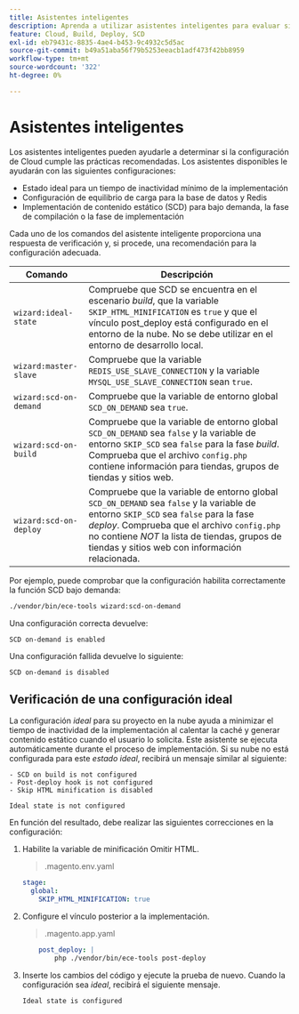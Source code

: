 ```yaml
---
title: Asistentes inteligentes
description: Aprenda a utilizar asistentes inteligentes para evaluar si su proyecto de Adobe Commerce en la nube sigue las prácticas recomendadas de implementación.
feature: Cloud, Build, Deploy, SCD
exl-id: eb79431c-8835-4ae4-b453-9c4932c5d5ac
source-git-commit: b49a51aba56f79b5253eeacb1adf473f42bb8959
workflow-type: tm+mt
source-wordcount: '322'
ht-degree: 0%

---
```


# Asistentes inteligentes

Los asistentes inteligentes pueden ayudarle a determinar si la configuración de Cloud cumple las prácticas recomendadas. Los asistentes disponibles le ayudarán con las siguientes configuraciones:

- Estado ideal para un tiempo de inactividad mínimo de la implementación
- Configuración de equilibrio de carga para la base de datos y Redis
- Implementación de contenido estático (SCD) para bajo demanda, la fase de compilación o la fase de implementación

Cada uno de los comandos del asistente inteligente proporciona una respuesta de verificación y, si procede, una recomendación para la configuración adecuada.

| Comando | Descripción |
| ------- | ------------|
| `wizard:ideal-state` | Compruebe que SCD se encuentra en el escenario _build_, que la variable `SKIP_HTML_MINIFICATION` es `true` y que el vínculo post_deploy está configurado en el entorno de la nube. No se debe utilizar en el entorno de desarrollo local. |
| `wizard:master-slave` | Compruebe que la variable `REDIS_USE_SLAVE_CONNECTION` y la variable `MYSQL_USE_SLAVE_CONNECTION` sean `true`. |
| `wizard:scd-on-demand` | Compruebe que la variable de entorno global `SCD_ON_DEMAND` sea `true`. |
| `wizard:scd-on-build` | Compruebe que la variable de entorno global `SCD_ON_DEMAND` sea `false` y la variable de entorno `SKIP_SCD` sea `false` para la fase _build_. Comprueba que el archivo `config.php` contiene información para tiendas, grupos de tiendas y sitios web. |
| `wizard:scd-on-deploy` | Compruebe que la variable de entorno global `SCD_ON_DEMAND` sea `false` y la variable de entorno `SKIP_SCD` sea `false` para la fase _deploy_. Comprueba que el archivo `config.php` no contiene _NOT_ la lista de tiendas, grupos de tiendas y sitios web con información relacionada. |

Por ejemplo, puede comprobar que la configuración habilita correctamente la función SCD bajo demanda:

```bash
./vendor/bin/ece-tools wizard:scd-on-demand
```

Una configuración correcta devuelve:

```
SCD on-demand is enabled
```

Una configuración fallida devuelve lo siguiente:

```
SCD on-demand is disabled
```

## Verificación de una configuración ideal

La configuración _ideal_ para su proyecto en la nube ayuda a minimizar el tiempo de inactividad de la implementación al calentar la caché y generar contenido estático cuando el usuario lo solicita. Este asistente se ejecuta automáticamente durante el proceso de implementación. Si su nube no está configurada para este _estado ideal_, recibirá un mensaje similar al siguiente:

```
- SCD on build is not configured
- Post-deploy hook is not configured
- Skip HTML minification is disabled

Ideal state is not configured
```

En función del resultado, debe realizar las siguientes correcciones en la configuración:

1. Habilite la variable de minificación Omitir HTML.

   > .magento.env.yaml

   ```yaml
   stage:
     global:
       SKIP_HTML_MINIFICATION: true
   ```

1. Configure el vínculo posterior a la implementación.

   > .magento.app.yaml

   ```yaml
       post_deploy: |
           php ./vendor/bin/ece-tools post-deploy
   ```

1. Inserte los cambios del código y ejecute la prueba de nuevo. Cuando la configuración sea _ideal_, recibirá el siguiente mensaje.

   ```
   Ideal state is configured
   ```
